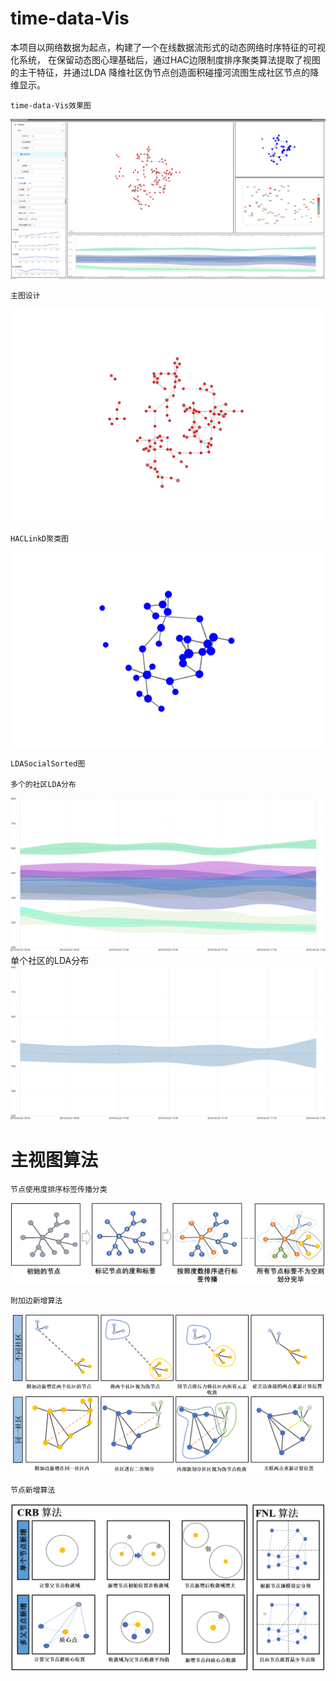 # time-data-Vis


本项目以网络数据为起点，构建了一个在线数据流形式的动态网络时序特征的可视化系统， 
在保留动态图心理基础后，通过HAC边限制度排序聚类算法提取了视图的主干特征，并通过LDA
降维社区伪节点创造面积碰撞河流图生成社区节点的降维显示。

    time-data-Vis效果图
![Image text](https://github.com/ZhangLangZhong/time_data_vis/blob/master/src/assets/image/1.PNG)

    主图设计
![Image text](https://github.com/ZhangLangZhong/time_data_vis/blob/master/src/assets/image/2.PNG)

    HACLinkD聚类图

![Image text](https://github.com/ZhangLangZhong/time_data_vis/blob/master/src/assets/image/3.PNG)
    

    LDASocialSorted图

    多个的社区LDA分布
![Image text](https://github.com/ZhangLangZhong/time_data_vis/blob/master/src/assets/image/7.PNG)
    单个社区的LDA分布
![Image text](https://github.com/ZhangLangZhong/time_data_vis/blob/master/src/assets/image/8.PNG)


# 主视图算法
    节点使用度排序标签传播分类
![Image text](https://github.com/ZhangLangZhong/time_data_vis/blob/master/src/assets/image/main/1.PNG)

    附加边新增算法
![Image text](https://github.com/ZhangLangZhong/time_data_vis/blob/master/src/assets/image/main/2.PNG)

    节点新增算法
![Image text](https://github.com/ZhangLangZhong/time_data_vis/blob/master/src/assets/image/main/3.PNG)


